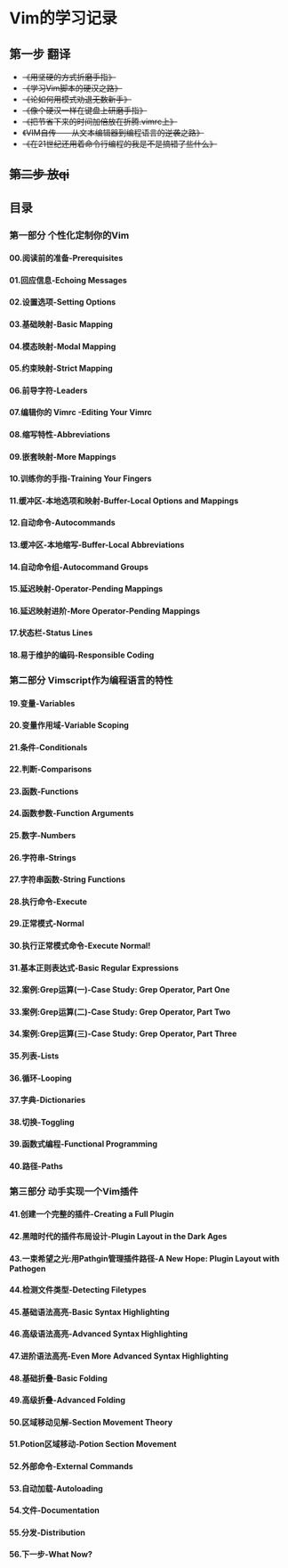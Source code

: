 # Vim的学习记录

## 第一步 翻译 
* ~~《用坚硬的方式折磨手指》~~ 
* ~~《学习Vim脚本的硬汉之路》~~
* ~~《论如何用模式劝退无数新手》~~
* ~~《像个硬汉一样在键盘上研磨手指》~~
* ~~《把节省下来的时间加倍放在折腾.vimrc上》~~
* ~~《VIM自传——从文本编辑器到编程语言的逆袭之路》~~
* ~~《在21世纪还用着命令行编程的我是不是搞错了些什么》~~

## ~~第二步 放qi~~

## 目录

### 第一部分 个性化定制你的Vim

#### 00.阅读前的准备-Prerequisites

#### 01.回应信息-Echoing Messages

#### 02.设置选项-Setting Options

#### 03.基础映射-Basic Mapping

#### 04.模态映射-Modal Mapping

#### 05.约束映射-Strict Mapping

#### 06.前导字符-Leaders

#### 07.编辑你的 Vimrc -Editing Your Vimrc

#### 08.缩写特性-Abbreviations

#### 09.嵌套映射-More Mappings

#### 10.训练你的手指-Training Your Fingers

#### 11.缓冲区-本地选项和映射-Buffer-Local Options and Mappings

#### 12.自动命令-Autocommands

#### 13.缓冲区-本地缩写-Buffer-Local Abbreviations

#### 14.自动命令组-Autocommand Groups

#### 15.延迟映射-Operator-Pending Mappings

#### 16.延迟映射进阶-More Operator-Pending Mappings

#### 17.状态栏-Status Lines

#### 18.易于维护的编码-Responsible Coding

### 第二部分 Vimscript作为编程语言的特性

#### 19.变量-Variables

#### 20.变量作用域-Variable Scoping

#### 21.条件-Conditionals

#### 22.判断-Comparisons

#### 23.函数-Functions

#### 24.函数参数-Function Arguments

#### 25.数字-Numbers

#### 26.字符串-Strings

#### 27.字符串函数-String Functions

#### 28.执行命令-Execute

#### 29.正常模式-Normal

#### 30.执行正常模式命令-Execute Normal!

#### 31.基本正则表达式-Basic Regular Expressions

#### 32.案例:Grep运算(一)-Case Study: Grep Operator, Part One

#### 33.案例:Grep运算(二)-Case Study: Grep Operator, Part Two

#### 34.案例:Grep运算(三)-Case Study: Grep Operator, Part Three

#### 35.列表-Lists

#### 36.循环-Looping

#### 37.字典-Dictionaries

#### 38.切换-Toggling

#### 39.函数式编程-Functional Programming

#### 40.路径-Paths

### 第三部分 动手实现一个Vim插件

#### 41.创建一个完整的插件-Creating a Full Plugin

#### 42.黑暗时代的插件布局设计-Plugin Layout in the Dark Ages

#### 43.一束希望之光:用Pathgin管理插件路径-A New Hope: Plugin Layout with Pathogen

#### 44.检测文件类型-Detecting Filetypes

#### 45.基础语法高亮-Basic Syntax Highlighting

#### 46.高级语法高亮-Advanced Syntax Highlighting

#### 47.进阶语法高亮-Even More Advanced Syntax Highlighting

#### 48.基础折叠-Basic Folding

#### 49.高级折叠-Advanced Folding

#### 50.区域移动见解-Section Movement Theory

#### 51.Potion区域移动-Potion Section Movement

#### 52.外部命令-External Commands

#### 53.自动加载-Autoloading

#### 54.文件-Documentation

#### 55.分发-Distribution

#### 56.下一步-What Now?